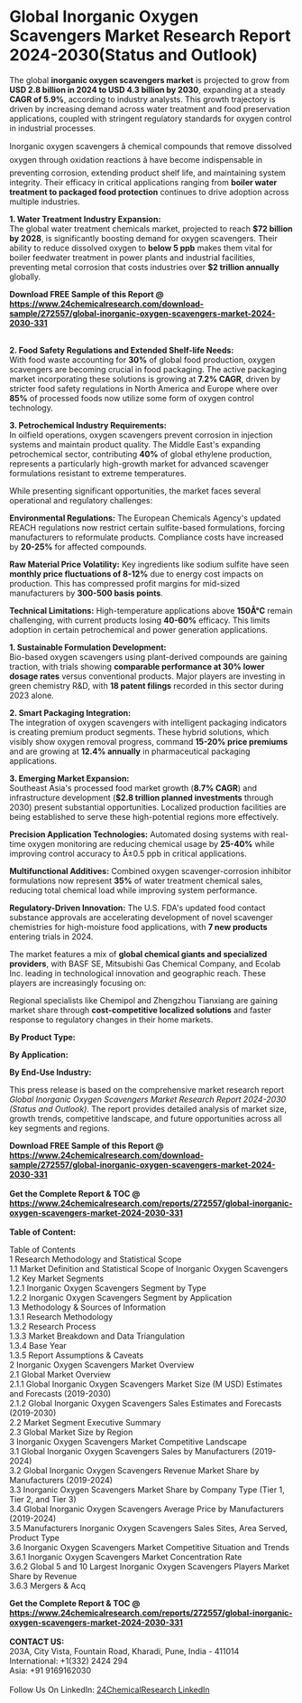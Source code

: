 <h1>Global Inorganic Oxygen Scavengers Market Research Report 2024-2030(Status and Outlook)</h1><p>The global <strong>inorganic oxygen scavengers market</strong> is projected to grow from <strong>USD 2.8 billion in 2024 to USD 4.3 billion by 2030</strong>, expanding at a steady <strong>CAGR of 5.9%</strong>, according to industry analysts. This growth trajectory is driven by increasing demand across water treatment and food preservation applications, coupled with stringent regulatory standards for oxygen control in industrial processes.</p><p>Inorganic oxygen scavengers â chemical compounds that remove dissolved oxygen through oxidation reactions â have become indispensable in preventing corrosion, extending product shelf life, and maintaining system integrity. Their efficacy in critical applications ranging from <strong>boiler water treatment to packaged food protection</strong> continues to drive adoption across multiple industries.</p><p><strong>1. Water Treatment Industry Expansion:</strong><br>
The global water treatment chemicals market, projected to reach <strong>$72 billion by 2028</strong>, is significantly boosting demand for oxygen scavengers. Their ability to reduce dissolved oxygen to <strong>below 5 ppb</strong> makes them vital for boiler feedwater treatment in power plants and industrial facilities, preventing metal corrosion that costs industries over <strong>$2 trillion annually</strong> globally.</p><div><b>Download FREE Sample of this Report @ 
            <a href="https://www.24chemicalresearch.com/download-sample/272557/global-inorganic-oxygen-scavengers-market-2024-2030-331">
            https://www.24chemicalresearch.com/download-sample/272557/global-inorganic-oxygen-scavengers-market-2024-2030-331</a></b></div><br><p><strong>2. Food Safety Regulations and Extended Shelf-life Needs:</strong><br>
With food waste accounting for <strong>30%</strong> of global food production, oxygen scavengers are becoming crucial in food packaging. The active packaging market incorporating these solutions is growing at <strong>7.2% CAGR</strong>, driven by stricter food safety regulations in North America and Europe where over <strong>85%</strong> of processed foods now utilize some form of oxygen control technology.</p><p><strong>3. Petrochemical Industry Requirements:</strong><br>
In oilfield operations, oxygen scavengers prevent corrosion in injection systems and maintain product quality. The Middle East's expanding petrochemical sector, contributing <strong>40%</strong> of global ethylene production, represents a particularly high-growth market for advanced scavenger formulations resistant to extreme temperatures.</p><p>While presenting significant opportunities, the market faces several operational and regulatory challenges:</p><p><strong>Environmental Regulations:</strong> The European Chemicals Agency's updated REACH regulations now restrict certain sulfite-based formulations, forcing manufacturers to reformulate products. Compliance costs have increased by <strong>20-25%</strong> for affected compounds.</p><p><strong>Raw Material Price Volatility:</strong> Key ingredients like sodium sulfite have seen <strong>monthly price fluctuations of 8-12%</strong> due to energy cost impacts on production. This has compressed profit margins for mid-sized manufacturers by <strong>300-500 basis points</strong>.</p><p><strong>Technical Limitations:</strong> High-temperature applications above <strong>150Â°C</strong> remain challenging, with current products losing <strong>40-60%</strong> efficacy. This limits adoption in certain petrochemical and power generation applications.</p><p><strong>1. Sustainable Formulation Development:</strong><br>
Bio-based oxygen scavengers using plant-derived compounds are gaining traction, with trials showing <strong>comparable performance at 30% lower dosage rates</strong> versus conventional products. Major players are investing in green chemistry R&amp;D, with <strong>18 patent filings</strong> recorded in this sector during 2023 alone.</p><p><strong>2. Smart Packaging Integration:</strong><br>
The integration of oxygen scavengers with intelligent packaging indicators is creating premium product segments. These hybrid solutions, which visibly show oxygen removal progress, command <strong>15-20% price premiums</strong> and are growing at <strong>12.4% annually</strong> in pharmaceutical packaging applications.</p><p><strong>3. Emerging Market Expansion:</strong><br>
Southeast Asia's processed food market growth (<strong>8.7% CAGR</strong>) and infrastructure development (<strong>$2.8 trillion planned investments</strong> through 2030) present substantial opportunities. Localized production facilities are being established to serve these high-potential regions more effectively.</p><p><strong>Precision Application Technologies:</strong> Automated dosing systems with real-time oxygen monitoring are reducing chemical usage by <strong>25-40%</strong> while improving control accuracy to Â±0.5 ppb in critical applications.</p><p><strong>Multifunctional Additives:</strong> Combined oxygen scavenger-corrosion inhibitor formulations now represent <strong>35%</strong> of water treatment chemical sales, reducing total chemical load while improving system performance.</p><p><strong>Regulatory-Driven Innovation:</strong> The U.S. FDA's updated food contact substance approvals are accelerating development of novel scavenger chemistries for high-moisture food applications, with <strong>7 new products</strong> entering trials in 2024.</p><p>The market features a mix of <strong>global chemical giants and specialized providers</strong>, with BASF SE, Mitsubishi Gas Chemical Company, and Ecolab Inc. leading in technological innovation and geographic reach. These players are increasingly focusing on:</p><p>Regional specialists like Chemipol and Zhengzhou Tianxiang are gaining market share through <strong>cost-competitive localized solutions</strong> and faster response to regulatory changes in their home markets.</p><p><strong>By Product Type:</strong></p><p><strong>By Application:</strong></p><p><strong>By End-Use Industry:</strong></p><p>This press release is based on the comprehensive market research report <em>Global Inorganic Oxygen Scavengers Market Research Report 2024-2030 (Status and Outlook)</em>. The report provides detailed analysis of market size, growth trends, competitive landscape, and future opportunities across all key segments and regions.</p><div><b>Download FREE Sample of this Report @ 
            <a href="https://www.24chemicalresearch.com/download-sample/272557/global-inorganic-oxygen-scavengers-market-2024-2030-331">
            https://www.24chemicalresearch.com/download-sample/272557/global-inorganic-oxygen-scavengers-market-2024-2030-331</a></b></div><br><div><b>Get the Complete Report & TOC @ 
            <a href="https://www.24chemicalresearch.com/reports/272557/global-inorganic-oxygen-scavengers-market-2024-2030-331">
            https://www.24chemicalresearch.com/reports/272557/global-inorganic-oxygen-scavengers-market-2024-2030-331</a></b></div><br>
            <b>Table of Content:</b><p>Table of Contents<br />
1 Research Methodology and Statistical Scope<br />
1.1 Market Definition and Statistical Scope of Inorganic Oxygen Scavengers<br />
1.2 Key Market Segments<br />
1.2.1 Inorganic Oxygen Scavengers Segment by Type<br />
1.2.2 Inorganic Oxygen Scavengers Segment by Application<br />
1.3 Methodology & Sources of Information<br />
1.3.1 Research Methodology<br />
1.3.2 Research Process<br />
1.3.3 Market Breakdown and Data Triangulation<br />
1.3.4 Base Year<br />
1.3.5 Report Assumptions & Caveats<br />
2 Inorganic Oxygen Scavengers Market Overview<br />
2.1 Global Market Overview<br />
2.1.1 Global Inorganic Oxygen Scavengers Market Size (M USD) Estimates and Forecasts (2019-2030)<br />
2.1.2 Global Inorganic Oxygen Scavengers Sales Estimates and Forecasts (2019-2030)<br />
2.2 Market Segment Executive Summary<br />
2.3 Global Market Size by Region<br />
3 Inorganic Oxygen Scavengers Market Competitive Landscape<br />
3.1 Global Inorganic Oxygen Scavengers Sales by Manufacturers (2019-2024)<br />
3.2 Global Inorganic Oxygen Scavengers Revenue Market Share by Manufacturers (2019-2024)<br />
3.3 Inorganic Oxygen Scavengers Market Share by Company Type (Tier 1, Tier 2, and Tier 3)<br />
3.4 Global Inorganic Oxygen Scavengers Average Price by Manufacturers (2019-2024)<br />
3.5 Manufacturers Inorganic Oxygen Scavengers Sales Sites, Area Served, Product Type<br />
3.6 Inorganic Oxygen Scavengers Market Competitive Situation and Trends<br />
3.6.1 Inorganic Oxygen Scavengers Market Concentration Rate<br />
3.6.2 Global 5 and 10 Largest Inorganic Oxygen Scavengers Players Market Share by Revenue<br />
3.6.3 Mergers & Acq</p><div><b>Get the Complete Report & TOC @ 
            <a href="https://www.24chemicalresearch.com/reports/272557/global-inorganic-oxygen-scavengers-market-2024-2030-331">
            https://www.24chemicalresearch.com/reports/272557/global-inorganic-oxygen-scavengers-market-2024-2030-331</a></b></div><br><b>CONTACT US:</b><br>
            203A, City Vista, Fountain Road, Kharadi, Pune, India - 411014<br>
            International: +1(332) 2424 294<br>
            Asia: +91 9169162030 <br><br>
            Follow Us On LinkedIn: <a href="https://www.linkedin.com/company/24chemicalresearch/">24ChemicalResearch LinkedIn</a>
